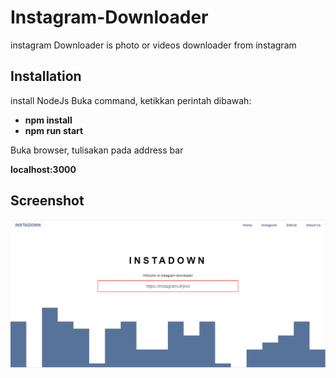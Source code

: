 # Instagram-Downloader
instagram Downloader is photo or videos downloader from instagram


## Installation

install NodeJs
Buka command, ketikkan perintah dibawah:
* **npm install**
* **npm run start**
  
Buka browser, tulisakan pada address bar

 **localhost:3000**

## Screenshot

![Instagram Downloader Preview](https://github.com/hwisnu222/Instagram-Downloader/blob/master/screenshot.PNG)
